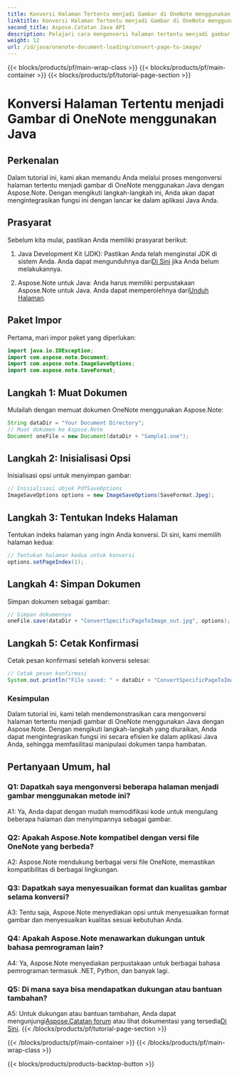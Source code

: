 ```yaml
---
title: Konversi Halaman Tertentu menjadi Gambar di OneNote menggunakan Java
linktitle: Konversi Halaman Tertentu menjadi Gambar di OneNote menggunakan Java
second_title: Aspose.Catatan Java API
description: Pelajari cara mengonversi halaman tertentu menjadi gambar di OneNote menggunakan Java dengan Aspose.Note. Ikuti panduan langkah demi langkah kami untuk integrasi yang lancar.
weight: 12
url: /id/java/onenote-document-loading/convert-page-to-image/
---
```


{{< blocks/products/pf/main-wrap-class >}}
{{< blocks/products/pf/main-container >}}
{{< blocks/products/pf/tutorial-page-section >}}

# Konversi Halaman Tertentu menjadi Gambar di OneNote menggunakan Java

## Perkenalan

Dalam tutorial ini, kami akan memandu Anda melalui proses mengonversi halaman tertentu menjadi gambar di OneNote menggunakan Java dengan Aspose.Note. Dengan mengikuti langkah-langkah ini, Anda akan dapat mengintegrasikan fungsi ini dengan lancar ke dalam aplikasi Java Anda.

## Prasyarat

Sebelum kita mulai, pastikan Anda memiliki prasyarat berikut:

1.  Java Development Kit (JDK): Pastikan Anda telah menginstal JDK di sistem Anda. Anda dapat mengunduhnya dari[Di Sini](https://www.oracle.com/java/technologies/javase-jdk11-downloads.html) jika Anda belum melakukannya.

2.  Aspose.Note untuk Java: Anda harus memiliki perpustakaan Aspose.Note untuk Java. Anda dapat memperolehnya dari[Unduh Halaman](https://releases.aspose.com/note/java/).

## Paket Impor

Pertama, mari impor paket yang diperlukan:

```java
import java.io.IOException;
import com.aspose.note.Document;
import com.aspose.note.ImageSaveOptions;
import com.aspose.note.SaveFormat;
```

## Langkah 1: Muat Dokumen

Mulailah dengan memuat dokumen OneNote menggunakan Aspose.Note:

```java
String dataDir = "Your Document Directory";
// Muat dokumen ke Aspose.Note
Document oneFile = new Document(dataDir + "Sample1.one");
```

## Langkah 2: Inisialisasi Opsi

Inisialisasi opsi untuk menyimpan gambar:

```java
// Inisialisasi objek PdfSaveOptions
ImageSaveOptions options = new ImageSaveOptions(SaveFormat.Jpeg);
```

## Langkah 3: Tentukan Indeks Halaman

Tentukan indeks halaman yang ingin Anda konversi. Di sini, kami memilih halaman kedua:

```java
// Tentukan halaman kedua untuk konversi
options.setPageIndex(1);
```

## Langkah 4: Simpan Dokumen

Simpan dokumen sebagai gambar:

```java
// Simpan dokumennya
oneFile.save(dataDir + "ConvertSpecificPageToImage_out.jpg", options);
```

## Langkah 5: Cetak Konfirmasi

Cetak pesan konfirmasi setelah konversi selesai:

```java
// Cetak pesan konfirmasi
System.out.println("File saved: " + dataDir + "ConvertSpecificPageToImage_out.jpg");
```

### Kesimpulan

Dalam tutorial ini, kami telah mendemonstrasikan cara mengonversi halaman tertentu menjadi gambar di OneNote menggunakan Java dengan Aspose.Note. Dengan mengikuti langkah-langkah yang diuraikan, Anda dapat mengintegrasikan fungsi ini secara efisien ke dalam aplikasi Java Anda, sehingga memfasilitasi manipulasi dokumen tanpa hambatan.

## Pertanyaan Umum, hal

### Q1: Dapatkah saya mengonversi beberapa halaman menjadi gambar menggunakan metode ini?

A1: Ya, Anda dapat dengan mudah memodifikasi kode untuk mengulang beberapa halaman dan menyimpannya sebagai gambar.

### Q2: Apakah Aspose.Note kompatibel dengan versi file OneNote yang berbeda?

A2: Aspose.Note mendukung berbagai versi file OneNote, memastikan kompatibilitas di berbagai lingkungan.

### Q3: Dapatkah saya menyesuaikan format dan kualitas gambar selama konversi?

A3: Tentu saja, Aspose.Note menyediakan opsi untuk menyesuaikan format gambar dan menyesuaikan kualitas sesuai kebutuhan Anda.

### Q4: Apakah Aspose.Note menawarkan dukungan untuk bahasa pemrograman lain?

A4: Ya, Aspose.Note menyediakan perpustakaan untuk berbagai bahasa pemrograman termasuk .NET, Python, dan banyak lagi.

### Q5: Di mana saya bisa mendapatkan dukungan atau bantuan tambahan?

 A5: Untuk dukungan atau bantuan tambahan, Anda dapat mengunjungi[Aspose.Catatan forum](https://forum.aspose.com/c/note/28) atau lihat dokumentasi yang tersedia[Di Sini](https://reference.aspose.com/note/java/).
{{< /blocks/products/pf/tutorial-page-section >}}

{{< /blocks/products/pf/main-container >}}
{{< /blocks/products/pf/main-wrap-class >}}

{{< blocks/products/products-backtop-button >}}
